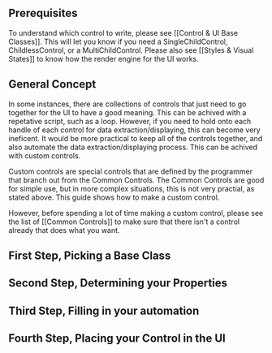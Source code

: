 
## Prerequisites 

To understand which control to write, please see [[Control & UI Base Classes]]. This will let you know if you need a SingleChildControl, ChildlessControl, or a MultiChildControl. Please also see [[Styles & Visual States]] to know how the render engine for the UI works. 


## General Concept

In some instances, there are collections of controls that just need to go together for the UI to have a good meaning. This can be achived with a repetative script, such as a loop. However, if you need to hold onto each handle of each control for data extraction/displaying, this can become very ineficent. It would be more practical to keep all of the controls together, and also automate the data extraction/displaying process. This can be achived with custom controls. 

Custom controls are special controls that are defined by the programmer that branch out from the Common Controls. The Common Controls are good for simple use, but in more complex situations, this is not very practial, as stated above. This guide shows how to make a custom control. 

However, before spending a lot of time making a custom control, please see the list of [[Common Controls]] to make sure that there isn't a control already that does what you want. 

## First Step, Picking a Base Class

## Second Step, Determining your Properties

## Third Step, Filling in your automation

## Fourth Step, Placing your Control in the UI

